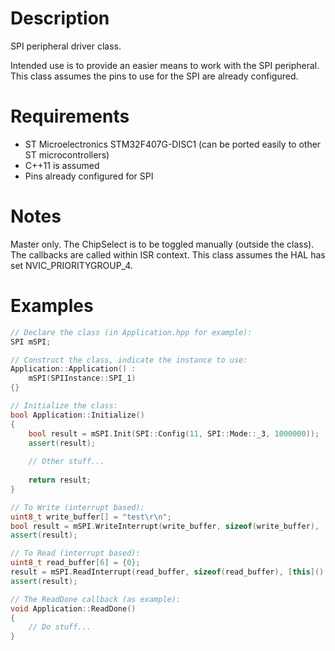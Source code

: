 
# Description
SPI peripheral driver class.

Intended use is to provide an easier means to work with the SPI peripheral. This class assumes the pins to use for the SPI are already configured.

# Requirements
* ST Microelectronics STM32F407G-DISC1 (can be ported easily to other ST microcontrollers)
* C++11 is assumed
* Pins already configured for SPI

# Notes
Master only.
The ChipSelect is to be toggled manually (outside the class).
The callbacks are called within ISR context.
This class assumes the HAL has set NVIC_PRIORITYGROUP_4.
 
# Examples
```cpp
// Declare the class (in Application.hpp for example):
SPI mSPI;

// Construct the class, indicate the instance to use:
Application::Application() :
    mSPI(SPIInstance::SPI_1)
{}

// Initialize the class:
bool Application::Initialize()
{
    bool result = mSPI.Init(SPI::Config(11, SPI::Mode::_3, 1000000));
    assert(result);
	
	// Other stuff...
	
	return result;
}

// To Write (interrupt based):
uint8_t write_buffer[] = "test\r\n";
bool result = mSPI.WriteInterrupt(write_buffer, sizeof(write_buffer), [this]() { this->WriteDone(); } );
assert(result);

// To Read (interrupt based):
uint8_t read_buffer[6] = {0};
result = mSPI.ReadInterrupt(read_buffer, sizeof(read_buffer), [this]() { this->ReadDone(); });
assert(result);

// The ReadDone callback (as example):
void Application::ReadDone()
{
    // Do stuff...
}
```
